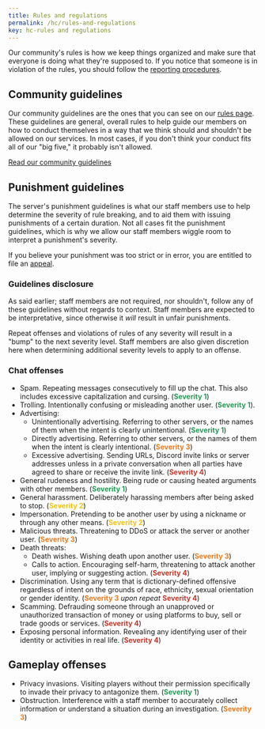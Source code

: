 ```yaml
---
title: Rules and regulations
permalink: /hc/rules-and-regulations
key: hc-rules and regulations
---
```


Our community's rules is how we keep things organized and make sure that everyone is doing what they're supposed to. If you notice that someone is in violation of the rules, you should follow the [reporting procedures](#reporting).

## Community guidelines
Our community guidelines are the ones that you can see on our [rules page](../rules). These guidelines are general, overall rules to help guide our members on how to conduct themselves in a way that we think should and shouldn't be allowed on our services. In most cases, if you don't think your conduct fits all of our "big five," it probably isn't allowed.

<a class="button button--outline-primary button--rounded" href="{{ site.baseurl}}/rules">Read our community guidelines</a>

## Punishment guidelines
The server's punishment guidelines is what our staff members use to help determine the severity of rule breaking, and to aid them with issuing punishments of a certain duration. Not all cases fit the punishment guidelines, which is why we allow our staff members wiggle room to interpret a punishment's severity.

If you believe your punishment was too strict or in error, you are entitled to file an [appeal](#appealing).

### Guidelines disclosure
As said earlier; staff members are not required, nor shouldn't, follow any of these guidelines without regards to context. Staff members are expected to be interpretative, since otherwise it *will* result in unfair punishments.

Repeat offenses and violations of rules of any severity will result in a "bump" to the next severity level. Staff members are also given discretion here when determining additional severity levels to apply to an offense.

### Chat offenses
* Spam. Repeating messages consecutively to fill up the chat. This also includes excessive capitalization and cursing. (<strong><span style="color: #239B56">Severity 1</span></strong>)
* Trolling. Intentionally confusing or misleading another user. (<strong><span style="color: #239B56">Severity 1</span></strong>).
* Advertising:
  * Unintentionally advertising. Referring to other servers, or the names of them when the intent is clearly unintentional. (<strong><span style="color: #239B56">Severity 1</span></strong>)
  * Directly advertising. Referring to other servers, or the names of them when the intent is clearly intentional. (<strong><span style="color: #E67E22">Severity 3</span></strong>)
  * Excessive advertising. Sending URLs, Discord invite links or server addresses unless in a private conversation when all parties have agreed to share or receive the invite link. (<strong><span style="color: #C0392B">Severity 4</span></strong>)
* General rudeness and hostility. Being rude or causing heated arguments with other members. (<strong><span style="color: #239B56">Severity 1</span></strong>)
* General harassment. Deliberately harassing members after being asked to stop. (<strong><span style="color: #F1C40F">Severity 2</span></strong>)
* Impersonation. Pretending to be another user by using a nickname or through any other means. (<strong><span style="color: #F1C40F">Severity 2</span></strong>)
* Malicious threats. Threatening to DDoS or attack the server or another user. (<strong><span style="color: #E67E22">Severity 3</span></strong>)
* Death threats:
  * Death wishes. Wishing death upon another user. (<strong><span style="color: #E67E22">Severity 3</span></strong>)
  * Calls to action. Encouraging self-harm, threatening to attack another user, implying or suggesting action. (<strong><span style="color: #C0392B">Severity 4</span></strong>)
* Discrimination. Using any term that is dictionary-defined offensive regardless of intent on the grounds of race, ethnicity, sexual orientation or gender identity. (<strong><span style="color: #E67E22">Severity 3</span></strong> *upon repeat* <strong><span style="color: #C0392B">Severity 4</span></strong>)
* Scamming. Defrauding someone through an unapproved or unauthorized transaction of money or using platforms to buy, sell or trade goods or services. (<strong><span style="color: #C0392B">Severity 4</span></strong>)
* Exposing personal information. Revealing any identifying user of their identity or activities in real life. (<strong><span style="color: #C0392B">Severity 4</span></strong>)

## Gameplay offenses
* Privacy invasions. Visiting players without their permission specifically to invade their privacy to antagonize them. (<strong><span style="color: #239B56">Severity 1</span></strong>)
* Obstruction. Interference with a staff member to accurately collect information or understand a situation during an investigation. (<strong><span style="color: #E67E22">Severity 3</span></strong>)

<!-- <strong><span style="color: #B03A2E">Network Ban</span>:</strong> -->

